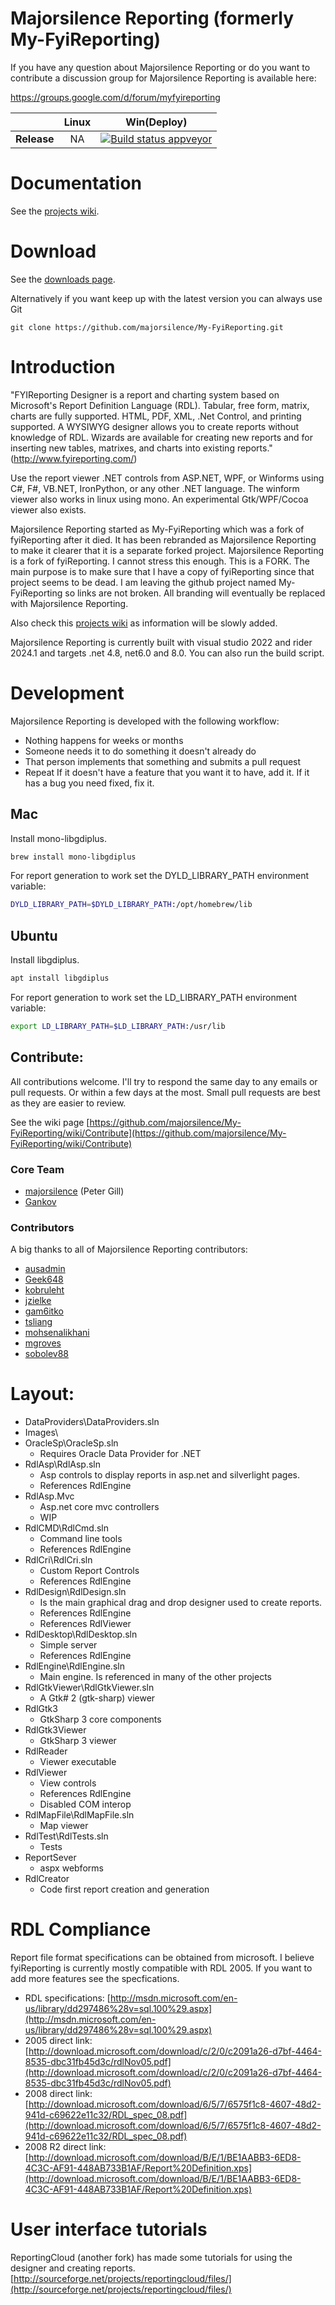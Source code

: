 # Majorsilence Reporting (formerly My-FyiReporting)

If you have any question about Majorsilence Reporting or do you want to contribute a discussion group for Majorsilence Reporting is available here:

https://groups.google.com/d/forum/myfyireporting


|         |Linux |Win(Deploy) |
|---------|:------:|:------:|
|**Release**|NA | [![Build status appveyor](https://ci.appveyor.com/api/projects/status/a44n015bli95rmpw?svg=true)](https://ci.appveyor.com/project/majorsilence/my-fyireporting) | 

# Documentation
See the [projects wiki](https://github.com/majorsilence/My-FyiReporting/wiki).

# Download

See the [downloads page](https://github.com/majorsilence/My-FyiReporting/wiki/Downloads).

Alternatively if you want keep up with the latest version you can always use Git

    git clone https://github.com/majorsilence/My-FyiReporting.git

# Introduction
"FYIReporting Designer is a report and charting system based on Microsoft's Report Definition Language (RDL). 
Tabular, free form, matrix, charts are fully supported. HTML, PDF, XML, .Net Control, and printing supported. 
A WYSIWYG designer allows you to create reports without knowledge of RDL. Wizards are available for creating new 
reports and for inserting new tables, matrixes, and charts into existing reports." (http://www.fyireporting.com/)

Use the report viewer .NET controls from ASP.NET, WPF, or Winforms using C#, F#, VB.NET, IronPython, or any 
other .NET language.  The winform viewer also works in linux using mono.  An experimental Gtk/WPF/Cocoa viewer also exists. 

Majorsilence Reporting started as My-FyiReporting which was a fork of fyiReporting after it died. It has been rebranded as Majorsilence Reporting to make it clearer that it is a separate forked project.  Majorsilence Reporting is a fork of fyiReporting.  I cannot stress this enough.  This is a FORK.
The main purpose is to make sure that I have a copy of fyiReporting since that project seems to be dead.  I am leaving the
github project named My-FyiReporting so links are not broken.  All branding will eventually be replaced with Majorsilence Reporting.

Also check this [projects wiki](https://github.com/majorsilence/My-FyiReporting/wiki) as information will be slowly added.

Majorsilence Reporting is currently built with visual studio 2022 and rider 2024.1 and targets .net 4.8, net6.0 and 8.0.  You can also run the build script.

# Development
Majorsilence Reporting is developed with the following workflow:

* Nothing happens for weeks or months
* Someone needs it to do something it doesn't already do
* That person implements that something and submits a pull request
* Repeat
If it doesn't have a feature that you want it to have, add it.  If it has a bug you need fixed, fix it.

## Mac

Install mono-libgdiplus.

```bash
brew install mono-libgdiplus
```

For report generation to work set the DYLD_LIBRARY_PATH environment variable:

```bash
DYLD_LIBRARY_PATH=$DYLD_LIBRARY_PATH:/opt/homebrew/lib
```

## Ubuntu

Install libgdiplus.

```bash
apt install libgdiplus
```

For report generation to work set the LD_LIBRARY_PATH environment variable:

```bash
export LD_LIBRARY_PATH=$LD_LIBRARY_PATH:/usr/lib
```

## Contribute:
All contributions welcome.  I'll try to respond the same day to any emails or pull requests.  Or within a few 
days at the most.  Small pull requests are best as they are easier to review.

See the wiki page [https://github.com/majorsilence/My-FyiReporting/wiki/Contribute](https://github.com/majorsilence/My-FyiReporting/wiki/Contribute)

### Core Team

* [majorsilence](https://github.com/majorsilence) (Peter Gill)
* [Gankov](https://github.com/Gankov)


### Contributors

A big thanks to all of Majorsilence Reporting contributors:

* [ausadmin](https://github.com/ausadmin)
* [Geek648](https://github.com/Geek648)
* [kobruleht](https://github.com/kobruleht)
* [jzielke](https://github.com/jzielke)
* [gam6itko](https://github.com/gam6itko)
* [tsliang](https://github.com/tsliang)
* [mohsenalikhani](https://github.com/mohsenalikhani)
* [mgroves](https://github.com/mgroves)
* [sobolev88](https://github.com/sobolev88)


# Layout:

* DataProviders\DataProviders.sln
* Images\
* OracleSp\OracleSp.sln
	* Requires Oracle Data Provider for .NET
* RdlAsp\RdlAsp.sln
	* Asp controls to display reports in asp.net and silverlight pages.
	* References RdlEngine
* RdlAsp.Mvc
	* Asp.net core mvc controllers
	* WIP
* RdlCMD\RdlCmd.sln
	* Command line tools
	* References RdlEngine
* RdlCri\RdlCri.sln
	* Custom Report Controls
	* References RdlEngine
* RdlDesign\RdlDesign.sln
	* Is the main graphical drag and drop designer used to create reports.
	* References RdlEngine
	* References RdlViewer
* RdlDesktop\RdlDesktop.sln
	* Simple server
	* References RdlEngine
* RdlEngine\RdlEngine.sln
	* Main engine.  Is referenced in many of the other projects
* RdlGtkViewer\RdlGtkViewer.sln
	* A Gtk# 2 (gtk-sharp) viewer
* RdlGtk3
    * GtkSharp 3 core components
* RdlGtk3Viewer
    * GtkSharp 3 viewer
* RdlReader
    * Viewer executable
* RdlViewer
	* View controls
	* References RdlEngine
	* Disabled COM interop
* RdlMapFile\RdlMapFile.sln
	 * Map viewer
* RdlTest\RdlTests.sln
	 * Tests
* ReportSever
	* aspx webforms
* RdlCreator
	* Code first report creation and generation


# RDL Compliance
Report file format specifications can be obtained from microsoft.  I believe fyiReporting is currently mostly 
compatible with RDL 2005.  If you want to add more features see the specfications.

* RDL specifications: [http://msdn.microsoft.com/en-us/library/dd297486%28v=sql.100%29.aspx](http://msdn.microsoft.com/en-us/library/dd297486%28v=sql.100%29.aspx)
* 2005 direct link: [http://download.microsoft.com/download/c/2/0/c2091a26-d7bf-4464-8535-dbc31fb45d3c/rdlNov05.pdf](http://download.microsoft.com/download/c/2/0/c2091a26-d7bf-4464-8535-dbc31fb45d3c/rdlNov05.pdf)
* 2008 direct link: [http://download.microsoft.com/download/6/5/7/6575f1c8-4607-48d2-941d-c69622e11c32/RDL_spec_08.pdf](http://download.microsoft.com/download/6/5/7/6575f1c8-4607-48d2-941d-c69622e11c32/RDL_spec_08.pdf)
* 2008 R2 direct link: [http://download.microsoft.com/download/B/E/1/BE1AABB3-6ED8-4C3C-AF91-448AB733B1AF/Report%20Definition.xps](http://download.microsoft.com/download/B/E/1/BE1AABB3-6ED8-4C3C-AF91-448AB733B1AF/Report%20Definition.xps)

# User interface tutorials
ReportingCloud (another fork) has made some tutorials for using the designer and creating reports. 
[http://sourceforge.net/projects/reportingcloud/files/](http://sourceforge.net/projects/reportingcloud/files/)



